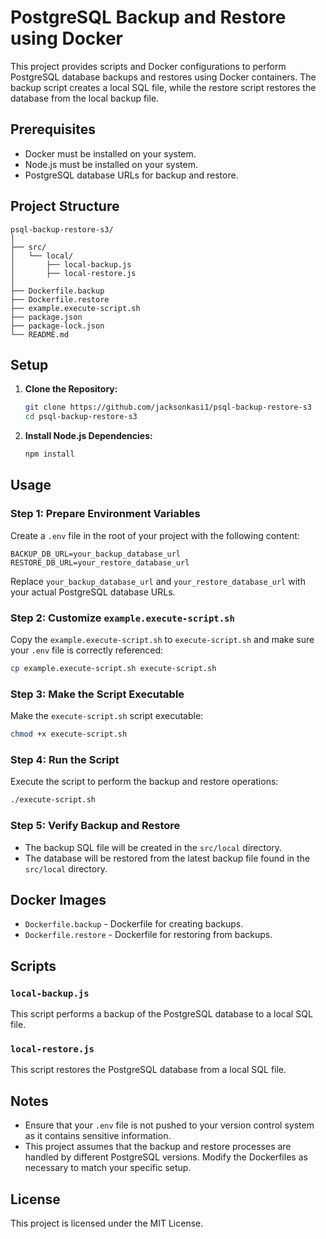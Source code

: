 # PostgreSQL Backup and Restore using Docker

This project provides scripts and Docker configurations to perform PostgreSQL database backups and restores using Docker containers. The backup script creates a local SQL file, while the restore script restores the database from the local backup file.

## Prerequisites

- Docker must be installed on your system.
- Node.js must be installed on your system.
- PostgreSQL database URLs for backup and restore.

## Project Structure

```
psql-backup-restore-s3/
│
├── src/
│   └── local/
│       ├── local-backup.js
│       ├── local-restore.js
│
├── Dockerfile.backup
├── Dockerfile.restore
├── example.execute-script.sh
├── package.json
├── package-lock.json
└── README.md
```

## Setup

1. **Clone the Repository:**

    ```bash
    git clone https://github.com/jacksonkasi1/psql-backup-restore-s3
    cd psql-backup-restore-s3
    ```

2. **Install Node.js Dependencies:**

    ```bash
    npm install
    ```

## Usage

### Step 1: Prepare Environment Variables

Create a `.env` file in the root of your project with the following content:

```
BACKUP_DB_URL=your_backup_database_url
RESTORE_DB_URL=your_restore_database_url
```

Replace `your_backup_database_url` and `your_restore_database_url` with your actual PostgreSQL database URLs.

### Step 2: Customize `example.execute-script.sh`

Copy the `example.execute-script.sh` to `execute-script.sh` and make sure your `.env` file is correctly referenced:

```bash
cp example.execute-script.sh execute-script.sh
```

### Step 3: Make the Script Executable

Make the `execute-script.sh` script executable:

```bash
chmod +x execute-script.sh
```

### Step 4: Run the Script

Execute the script to perform the backup and restore operations:

```bash
./execute-script.sh
```

### Step 5: Verify Backup and Restore

- The backup SQL file will be created in the `src/local` directory.
- The database will be restored from the latest backup file found in the `src/local` directory.

## Docker Images

- `Dockerfile.backup` - Dockerfile for creating backups.
- `Dockerfile.restore` - Dockerfile for restoring from backups.

## Scripts

### `local-backup.js`

This script performs a backup of the PostgreSQL database to a local SQL file.

### `local-restore.js`

This script restores the PostgreSQL database from a local SQL file.

## Notes

- Ensure that your `.env` file is not pushed to your version control system as it contains sensitive information.
- This project assumes that the backup and restore processes are handled by different PostgreSQL versions. Modify the Dockerfiles as necessary to match your specific setup.

## License

This project is licensed under the MIT License.